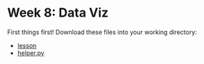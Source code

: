 # Week 8: Data Viz
First things first! Download these files into your working directory: 
- [lesson](../data/lesson)
- [helper.py](../data/helper.py)
###
 
